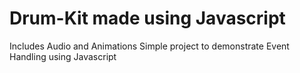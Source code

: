 # Drum-Kit made using Javascript
Includes Audio and Animations
Simple project to demonstrate Event Handling using Javascript
